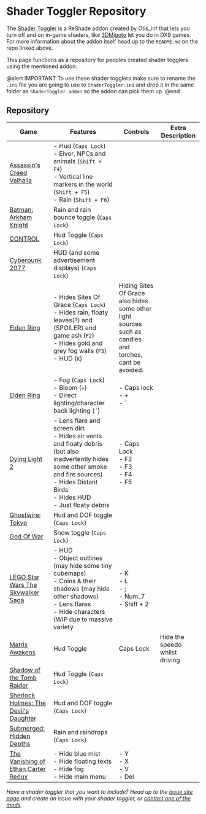 Shader Toggler Repository
=====

The [Shader Toggler](https://github.com/FransBouma/ShaderToggler) is a ReShade addon created by Otis_inf that lets you turn off and on in-game shaders, like [3DMigoto](https://nohud.fandom.com/wiki/Creation_of_Hudtoggle_Mods) let you do in DX9 games. For more information about the addon itself head up to the `README.md` on the repo linked above.

This page functions as a repository for peoples created shader togglers using the mentioned addon.

@alert IMPORTANT
To use these shader togglers make sure to rename the `.ini` file you are going to use to `ShaderToggler.ini` and drop it in the same folder as `ShaderToggler.addon` so the addon can pick them up.
@end

## Repository

Game | Features | Controls | Extra Description
--|--|--|--
[Assassin's Creed Valhalla](../../ShaderTogglers/assassins_creed_valhalla.ini) | - Hud (`Caps Lock`)<br> - Eivor, NPCs and animals (`Shift + F4`)<br> - Vertical line markers in the world (`Shift + F5`)<br> - Rain (`Shift + F6`)
[Batman: Arkham Knight](../../ShaderTogglers/batman_arkham_knight.ini) | Rain and rain bounce toggle (`Caps Lock`)
[CONTROL](../../ShaderTogglers/control.ini) | Hud Toggle (`Caps Lock`)
[Cyberpunk 2077](../../ShaderTogglers/cyberpunk_2077.ini) | HUD  (and some advertisement displays) (`Caps Lock`)
[Elden Ring](../../ShaderTogglers/elden_ring.ini) | - Hides Sites Of Grace (`Caps Lock`)<br>- Hides rain, floaty leaves(?) and (SPOILER) end game ash (`F2`)<br> - Hides gold and grey fog walls (`F3`)<br> - HUD (`K`) | Hiding Sites Of Grace also hides some other light sources such as candles and torches, cant be avoided.
[Elden Ring](../../ShaderTogglers/elden_ring_1.ini) | - Fog (`Caps Lock`)<br> - Bloom (`+`) <br> - Direct lighting/character back lighting (`´`)| - Caps lock <br> - + <br> - ´
[Dying Light 2](../../ShaderTogglers/dying_light_2.ini) | - Lens flare and screen dirt <br> - Hides air vents and floaty debris (but also inadvertently hides some other smoke and fire sources) <br> - Hides Distant Birds <br> - Hides HUD <br> - Just floaty debris | - Caps Lock <br> - F2 <br> - F3 <br> - F4 <br> - F5
[Ghostwire: Tokyo](../../ShaderTogglers/ghostwire_tokyo.ini) | Hud and DOF toggle (`Caps Lock`)
[God Of War](../../ShaderTogglers/god_of_war.ini) | Snow toggle (`Caps Lock`)
[LEGO Star Wars The Skywalker Saga](../../ShaderTogglers/lego_star_wars_skywalker_saga.ini) | - HUD <br> - Object outlines (may hide some tiny cubemaps) <br>  - Coins & their shadows (may hide other shadows) <br> - Lens flares <br> - Hide characters (WIP due to massive variety | - K <br> - L <br> - ; <br> - Num_7 <br> - Shift + 2
[Matrix Awakens](../../ShaderTogglers/matrix_awakens.ini) | Hud Toggle | Caps Lock | Hide the speedo whilst driving
[Shadow of the Tomb Raider](../../ShaderTogglers/SOTTR.ini) | Hud Toggle (`Caps Lock`)
[Sherlock Holmes: The Devil's Daughter](../../ShaderTogglers/sherlock_holmes_devils_daughter.ini) | Hud and DOF toggle (`Caps Lock`)
[Submerged: Hidden Depths](../../ShaderTogglers/submerged_hidden_depths.ini) | Rain and raindrops (`Caps Lock`)
[The Vanishing of Ethan Carter Redux](../../ShaderTogglers/vanishing_ethan_carter_redux.ini) | - Hide blue mist<br> - Hide floating texts<br> - Hide fog<br> - Hide main menu | - Y<br> - X<br> - V<br> - Del | 

*Have a shader toggler that you want to include? Head up to the [issue site page](https://github.com/framedsc/Sitesource/issues) and create an issue with your shader toggler, or [contact one of the mods](https://framedsc.com/index.htm).*
